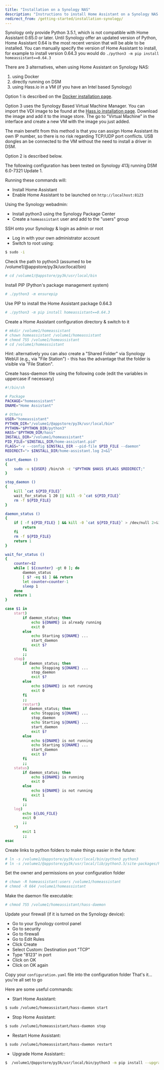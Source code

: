```yaml
---
title: "Installation on a Synology NAS"
description: "Instructions to install Home Assistant on a Synology NAS."
redirect_from: /getting-started/installation-synology/
---
```


<div class='note warning'>

Synology only provide Python 3.5.1, which is not compatible with Home Assistant 0.65.0 or later. Until Synology offer an updated version of Python, Home Assistant 0.64 is the most recent version that will be able to be installed. You can manually specify the version of Home Assistant to install, for example to install version 0.64.3 you would do `./python3 -m pip install homeassistant==0.64.3`

</div>

There are 3 alternatives, when using Home Assistant on Synology NAS:
1. using Docker
2. directly running on DSM
3. using Hass.io in a VM (if you have an Intel based Synology)

Option 1 is described on the [Docker installation page](/docs/installation/docker/).

Option 3 uses the Synology Based Virtual Machine Manager. You can import the VDI image to be found at the [Hass.io installation page](/hassio/installation/). Download the image and add it to the image store. The go to "Virtual Machine" in the interface and create a new VM with the image you just added.

The main benefit from this method is that you can assign Home Assistant its own IP number, so there is no risk regarding TCP/UDP port conflicts. USB dongles an be connected to the VM without the need to install a driver in DSM.

Option 2 is described below.

The following configuration has been tested on Synology 413j running DSM 6.0-7321 Update 1.

Running these commands will:

- Install Home Assistant
- Enable Home Assistant to be launched on `http://localhost:8123`

Using the Synology webadmin:

- Install python3 using the Synology Package Center
- Create a `homeassistant` user and add to the "users" group

SSH onto your Synology & login as admin or root

- Log in with your own administrator account
- Switch to root using:

```bash
$ sudo -i
```

Check the path to python3 (assumed to be /volume1/@appstore/py3k/usr/local/bin)

```bash
# cd /volume1/@appstore/py3k/usr/local/bin
```

Install PIP (Python's package management system)

```bash
# ./python3 -m ensurepip
```

Use PIP to install the Home Assistant package 0.64.3

```bash
# ./python3 -m pip install homeassistant==0.64.3
```

Create a Home Assistant configuration directory & switch to it

```bash
# mkdir /volume1/homeassistant
# chown homeassistant /volume1/homeassistant 
# chmod 755 /volume1/homeassistant
# cd /volume1/homeassistant
```

Hint: alternatively you can also create a "Shared Folder" via Synology WebUI (e.g., via "File Station") - this has the advantage that the folder is visible via "File Station".

Create hass-daemon file using the following code (edit the variables in uppercase if necessary)

```bash
#!/bin/sh

# Package
PACKAGE="homeassistant"
DNAME="Home Assistant"

# Others
USER="homeassistant"
PYTHON_DIR="/volume1/@appstore/py3k/usr/local/bin"
PYTHON="$PYTHON_DIR/python3"
HASS="$PYTHON_DIR/hass"
INSTALL_DIR="/volume1/homeassistant"
PID_FILE="$INSTALL_DIR/home-assistant.pid"
FLAGS="-v --config $INSTALL_DIR --pid-file $PID_FILE --daemon"
REDIRECT="> $INSTALL_DIR/home-assistant.log 2>&1"

start_daemon ()
{
    sudo -u ${USER} /bin/sh -c "$PYTHON $HASS $FLAGS $REDIRECT;"
}

stop_daemon ()
{
    kill `cat ${PID_FILE}`
    wait_for_status 1 20 || kill -9 `cat ${PID_FILE}`
    rm -f ${PID_FILE}
}

daemon_status ()
{
    if [ -f ${PID_FILE} ] && kill -0 `cat ${PID_FILE}` > /dev/null 2>&1; then
        return
    fi
    rm -f ${PID_FILE}
    return 1
}

wait_for_status ()
{
    counter=$2
    while [ ${counter} -gt 0 ]; do
        daemon_status
        [ $? -eq $1 ] && return
        let counter=counter-1
        sleep 1
    done
    return 1
}

case $1 in
    start)
        if daemon_status; then
            echo ${DNAME} is already running
            exit 0
        else
            echo Starting ${DNAME} ...
            start_daemon
            exit $?
        fi
        ;;
    stop)
        if daemon_status; then
            echo Stopping ${DNAME} ...
            stop_daemon
            exit $?
        else
            echo ${DNAME} is not running
            exit 0
        fi
        ;;
        restart)
        if daemon_status; then
            echo Stopping ${DNAME} ...
            stop_daemon
            echo Starting ${DNAME} ...
            start_daemon
            exit $?
        else
            echo ${DNAME} is not running
            echo Starting ${DNAME} ...
            start_daemon
            exit $?
        fi
        ;;
    status)
        if daemon_status; then
            echo ${DNAME} is running
            exit 0
        else
            echo ${DNAME} is not running
            exit 1
        fi
        ;;
    log)
        echo ${LOG_FILE}
        exit 0
        ;;
    *)
        exit 1
        ;;
esac

```

Create links to python folders to make things easier in the future:

```bash
# ln -s /volume1/@appstore/py3k/usr/local/bin/python3 python3
# ln -s /volume1/@appstore/py3k/usr/local/lib/python3.5/site-packages/homeassistant homeassistant
```

Set the owner and permissions on your configuration folder

```bash
# chown -R homeassistant:users /volume1/homeassistant
# chmod -R 664 /volume1/homeassistant
```

Make the daemon file executable:

```bash
# chmod 755 /volume1/homeassistant/hass-daemon
```

Update your firewall (if it is turned on the Synology device):

 - Go to your Synology control panel
 - Go to security 
 - Go to firewall
 - Go to Edit Rules
 - Click Create
 - Select Custom: Destination port "TCP"
 - Type "8123" in port
 - Click on OK
 - Click on OK again


Copy your `configuration.yaml` file into the configuration folder
That's it... you're all set to go

Here are some useful commands:

- Start Home Assistant:

```bash
$ sudo /volume1/homeassistant/hass-daemon start
```

- Stop Home Assistant:

```bash
$ sudo /volume1/homeassistant/hass-daemon stop
```

- Restart Home Assistant:

```bash
$ sudo /volume1/homeassistant/hass-daemon restart
```

- Upgrade Home Assistant::

```bash
$  /volume1/@appstore/py3k/usr/local/bin/python3 -m pip install --upgrade homeassistant
```
